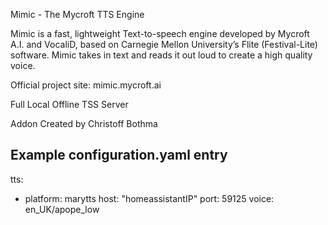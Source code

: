 Mimic - The Mycroft TTS Engine


Mimic is a fast, lightweight Text-to-speech engine developed by Mycroft A.I. and VocaliD, based on Carnegie Mellon University’s Flite (Festival-Lite) software. Mimic takes in text and reads it out loud to create a high quality voice.

Official project site: mimic.mycroft.ai

Full Local Offline TSS Server

Addon Created by Christoff Bothma

## Example configuration.yaml entry

  tts:

  - platform: marytts
    host: "homeassistantIP"
    port: 59125
    voice: en_UK/apope_low

